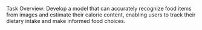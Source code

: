 Task Overview: Develop a model that can accurately recognize food items from images and estimate their calorie content, enabling users to track their dietary intake and make informed food choices.
